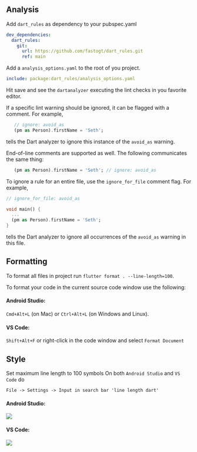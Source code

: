 ## Analysis

Add `dart_rules` as dependency to your pubspec.yaml

```yaml
dev_dependencies:
  dart_rules:
    git:
      url: https://github.com/fastogt/dart_rules.git
      ref: main
```

Add a `analysis_options.yaml` to the root of you project.

```yaml
include: package:dart_rules/analysis_options.yaml
```

Hit save and see the `dartanalyzer` executing the lint checks in you favorite editor.

If a specific lint warning should be ignored, it can be flagged with a comment. For example,

```dart
   // ignore: avoid_as
   (pm as Person).firstName = 'Seth';
```

tells the Dart analyzer to ignore this instance of the `avoid_as` warning.

End-of-line comments are supported as well. The following communicates the same thing:

```dart
   (pm as Person).firstName = 'Seth'; // ignore: avoid_as
```

To ignore a rule for an entire file, use the `ignore_for_file` comment flag. For example,

```dart
// ignore_for_file: avoid_as

void main() {
  ...
  (pm as Person).firstName = 'Seth';
}
```

tells the Dart analyzer to ignore all occurrences of the `avoid_as` warning in this file.

## Formatting

To format all files in project run `flutter format . --line-length=100`.

To format your code in the current source code window use the following:

#### Android Studio:

`Cmd+Alt+L` (on Mac) or `Ctrl+Alt+L` (on Windows and Linux).

#### VS Code:

`Shift+Alt+F` or right-click in the code window and select `Format Document`

## Style

Set maximum line length to 100 symbols
On both `Android Studio` and `VS Code` do

```
File -> Settings -> Input in search bar 'line length dart'
```

#### Android Studio:

![](https://i.imgur.com/xWZ6lly.jpg)

#### VS Code:

![](https://i.imgur.com/GQY5h3m.jpg)
